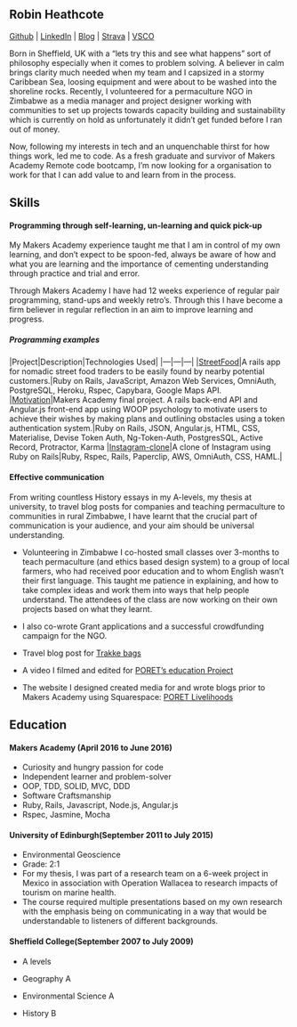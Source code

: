 ## Robin Heathcote
[Github](https://github.com/RobinHeathcote) | [LinkedIn](https://uk.linkedin.com/in/robinheathcote) | [Blog](https://medium.com/@robin.heathcote) | [Strava](https://www.strava.com/athletes/3358592) | [VSCO](http://vsco.co/robiino/images/1)


Born in Sheffield, UK with a “lets try this and see what happens” sort of philosophy especially when it comes to problem solving. A believer in calm brings clarity much needed when my team and I capsized in a stormy Caribbean Sea, loosing equipment and were about to be washed into the shoreline rocks. Recently, I volunteered for a permaculture NGO in Zimbabwe as a media manager and project designer working with communities to set up projects towards capacity building and sustainability which is currently on hold as unfortunately it didn’t get funded before I ran out of money. 

Now, following my interests in tech and an unquenchable thirst for how things work, led me to code. As a fresh graduate and survivor of Makers Academy Remote code bootcamp, I’m now looking for a organisation to work for that I can add value to and learn from in the process.

## Skills

#### Programming through self-learning, un-learning and quick pick-up

My Makers Academy experience taught me that I am in control of my own learning, and don’t expect to be spoon-fed, always be aware of how and what you are learning and the importance of cementing understanding through practice and trial and error. 

Through Makers Academy I have had 12 weeks experience of regular  pair programming, stand-ups and weekly retro’s. Through this I have become a firm believer in regular reflection in an aim to improve learning and progress. 

##### Programming examples

|Project|Description|Technologies Used|
|—|—|—|
|[StreetFood](https://github.com/RobinHeathcote/streetFood.git)|A rails app for nomadic street food traders to be easily found by nearby potential customers.|Ruby on Rails, JavaScript, Amazon Web Services, OmniAuth, PostgreSQL, Heroku, Rspec, Capybara, Google Maps API.
|[Motivation](https://github.com/RobinHeathcote/Motivation.git)|Makers Academy final project. A rails back-end API and Angular.js front-end app using WOOP psychology to motivate users to achieve their wishes by making plans and outlining obstacles using a token authentication system.|Ruby on Rails, JSON, Angular.js, HTML, CSS, Materialise, Devise Token Auth, Ng-Token-Auth, PostgresSQL, Active Record, Protractor, Karma
|[Instagram-clone](https://github.com/RobinHeathcote/instagram-challenge.git)|A clone of Instagram using Ruby on Rails|Ruby, Rspec, Rails, Paperclip, AWS, OmniAuth, CSS, HAML.|


#### Effective communication

From writing countless History essays in my A-levels, my thesis at university, to travel blog posts for companies and teaching permaculture to communities in rural Zimbabwe, I have learnt that the crucial part of communication is your audience, and your aim should be universal understanding. 

- Volunteering in Zimbabwe I co-hosted small classes over 3-months to teach permaculture (and ethics based design system) to a group of local farmers, who had received poor education and to whom English wasn’t their first language. This taught me patience in explaining, and how to take complex ideas and work them into ways that help people understand. The attendees of the class are now working on their own projects based on what they learnt.
- I also co-wrote Grant applications and a successful crowdfunding campaign for the NGO.

- Travel blog post for  [Trakke bags](http://trakke.co.uk/in-the-wild-zimbabwe/)

- A video I filmed and edited for [PORET’s education Project](https://www.youtube.com/watch?v=XKM-Yy9I9mw)

- The website I designed created media for and wrote blogs prior to Makers Academy using Squarespace: [PORET Livelihoods](http://www.poret-livelihoods.com)


## Education

#### Makers Academy (April 2016 to June 2016)

- Curiosity and hungry passion for code
- Independent learner and problem-solver
- OOP, TDD, SOLID, MVC, DDD
- Software Craftsmanship
- Ruby, Rails, Javascript, Node.js, Angular.js
- Rspec, Jasmine, Mocha

#### University of Edinburgh(September 2011 to July 2015)

- Environmental Geoscience
- Grade: 2:1
- For my thesis, I was part of a research team on a 6-week project in Mexico in association with Operation Wallacea to research impacts of tourism on marine health.
- The course required multiple presentations based on my own research with the emphasis being on communicating in a way that would be understandable to listeners of different backgrounds.

#### Sheffield College(September 2007 to July 2009)

- A levels 

- Geography A
- Environmental Science A
- History B


